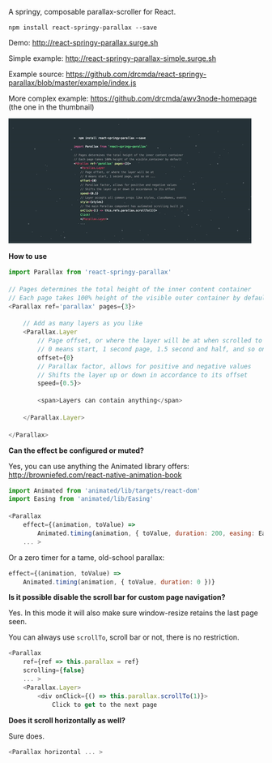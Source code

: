 A springy, composable parallax-scroller for React.

    npm install react-springy-parallax --save

Demo: http://react-springy-parallax.surge.sh

Simple example: http://react-springy-parallax-simple.surge.sh

Example source: https://github.com/drcmda/react-springy-parallax/blob/master/example/index.js

More complex example: https://github.com/drcmda/awv3node-homepage (the one in the thumbnail)

![intro](intro.gif)

<b>How to use</b>

```js
import Parallax from 'react-springy-parallax'

// Pages determines the total height of the inner content container
// Each page takes 100% height of the visible outer container by default
<Parallax ref='parallax' pages={3}>

    // Add as many layers as you like
    <Parallax.Layer
        // Page offset, or where the layer will be at when scrolled to
        // 0 means start, 1 second page, 1.5 second and half, and so on ...
        offset={0}
        // Parallax factor, allows for positive and negative values
        // Shifts the layer up or down in accordance to its offset
        speed={0.5}>

        <span>Layers can contain anything</span>

    </Parallax.Layer>

</Parallax>
```

<b>Can the effect be configured or muted?</b>

Yes, you can use anything the Animated library offers: http://browniefed.com/react-native-animation-book

```js
import Animated from 'animated/lib/targets/react-dom'
import Easing from 'animated/lib/Easing'

<Parallax
    effect={(animation, toValue) =>
        Animated.timing(animation, { toValue, duration: 200, easing: Easing.elastic(2) })}
    ... >
```

Or a zero timer for a tame, old-school parallax:

```js
effect={(animation, toValue) =>
    Animated.timing(animation, { toValue, duration: 0 })}
```

<b>Is it possible disable the scroll bar for custom page navigation?</b>

Yes. In this mode it will also make sure window-resize retains the last page seen.

You can always use `scrollTo`, scroll bar or not, there is no restriction.

```js
<Parallax
    ref={ref => this.parallax = ref}
    scrolling={false}
    ... >
    <Parallax.Layer>
        <div onClick={() => this.parallax.scrollTo(1)}>
            Click to get to the next page
```

<b>Does it scroll horizontally as well?</b>

Sure does.

```js
<Parallax horizontal ... >
```
